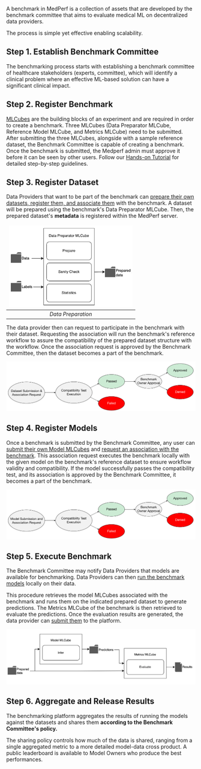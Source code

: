 <!-- # MedPerf Benchmarking Workflow

![](./images/full_diagram.PNG) -->

<!-- ## Creating a User

Currently, the MedPerf administration is the only one able to create users, controlling access to the system and permissions to own a benchmark. For example, if a hospital (Data Provider), a model owner, or a benchmark committee wants to have access to MedPerf, they need to contact the MedPerf administrator to add a user. -->


<style>
td, th {
   border: none!important;
}
</style>


A benchmark in MedPerf is a collection of assets that are developed by the benchmark committee that aims to evaluate medical ML on decentralized data providers.

The process is simple yet effective enabling scalability.

## Step 1. Establish Benchmark Committee

The benchmarking process starts with establishing a benchmark committee of healthcare stakeholders (experts, committee), which will identify a clinical problem where an effective ML-based solution can have a significant clinical impact.

<!-- ## Step 2. Recruit Data and Model Owners

The benchmark committee recruits Data Providers and Model Owners either by inviting trusted parties or by making an open call for participation. A higher number of dataset providers recruited can maximize diversity on a global scale. -->

## Step 2. Register Benchmark

[MLCubes](mlcubes/mlcubes.md) are the building blocks of an experiment and are required in order to create a benchmark. Three MLCubes (Data Preparator MLCube, Reference Model MLCube, and Metrics MLCube) need to be submitted. After submitting the three MLCubes, alongside with a sample reference dataset, the Benchmark Committee is capable of creating a benchmark. Once the benchmark is submitted, the Medperf admin must approve it before it can be seen by other users. Follow our [Hands-on Tutorial](getting_started/benchmark_owner_demo.md) for detailed step-by-step guidelines.

## Step 3. Register Dataset

Data Providers that want to be part of the benchmark can [prepare their own datasets, register them, and associate them](getting_started/data_owner_demo.md) with the benchmark. A dataset will be prepared using the benchmark's Data Preparator MLCube. Then, the prepared dataset's **metadata** is registered within the MedPerf server.

| ![flow_preparation.gif](images/flow_preparation_association_folders.PNG) | 
|:--:| 
| *Data Preparation* |


The data provider then can request to participate in the benchmark with their dataset. Requesting the association will run the benchmark's reference workflow to assure the compatibility of the prepared dataset structure with the workflow. Once the association request is approved by the Benchmark Committee, then the dataset becomes a part of the benchmark.

![](./images/dataset_preparation_association.png)

## Step 4. Register Models

Once a benchmark is submitted by the Benchmark Committee, any user can [submit their own Model MLCubes](getting_started/model_owner_demo.md) and [request an association with the benchmark](getting_started/model_owner_demo.md#3-request-participation). This association request executes the benchmark locally with the given model on the benchmark's reference dataset to ensure workflow validity and compatibility. If the model successfully passes the compatibility test, and its association is approved by the Benchmark Committee, it becomes a part of the benchmark.

![](./images/submitting_associating_additional_models_1.png)

## Step 5. Execute Benchmark

The Benchmark Committee may notify Data Providers that models are available for benchmarking. Data Providers can then [run the benchmark models](getting_started/data_owner_demo.md#4-execute-the-benchmark) locally on their data.

This procedure retrieves the model MLCubes associated with the benchmark and runs them on the indicated prepared dataset to generate predictions. The Metrics MLCube of the benchmark is then retrieved to evaluate the predictions. Once the evaluation results are generated, the data provider can [submit them](getting_started/data_owner_demo.md#5-submit-a-result) to the platform.

![](./images/execution_flow_folders.PNG)

## Step 6. Aggregate and Release Results

The benchmarking platform aggregates the results of running the models against the datasets and shares them **according to the Benchmark Committee's policy.**

The sharing policy controls how much of the data is shared, ranging from a single aggregated metric to a more detailed model-data cross product. A public leaderboard is available to Model Owners who produce the best performances.
